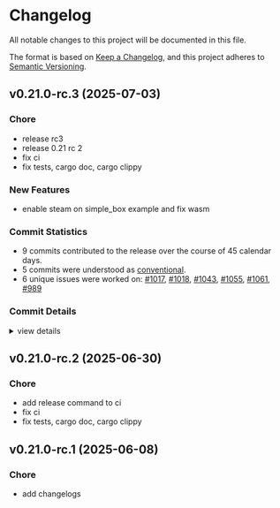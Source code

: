 # Changelog

All notable changes to this project will be documented in this file.

The format is based on [Keep a Changelog](https://keepachangelog.com/en/1.0.0/),
and this project adheres to [Semantic Versioning](https://semver.org/spec/v2.0.0.html).

## v0.21.0-rc.3 (2025-07-03)

### Chore

 - <csr-id-5dc2e81f8c2b1171df33703d73e38a49e7b4695d/> release rc3
 - <csr-id-81341e91707b31a5cba6967d23e230945180a4e8/> release 0.21 rc 2
 - <csr-id-2532382e6ac6b4e64fe1844684c02c488b357b7d/> fix ci
 - <csr-id-fe0bb4a24112a308eaf9c829fe5cfae0180ef946/> fix tests, cargo doc, cargo clippy

### New Features

 - <csr-id-0bd3fbe9db6d8dfd350a0e014e7beec9392df1de/> enable steam on simple_box example and fix wasm

### Commit Statistics

<csr-read-only-do-not-edit/>

 - 9 commits contributed to the release over the course of 45 calendar days.
 - 5 commits were understood as [conventional](https://www.conventionalcommits.org).
 - 6 unique issues were worked on: [#1017](https://github.com/cBournhonesque/lightyear/issues/1017), [#1018](https://github.com/cBournhonesque/lightyear/issues/1018), [#1043](https://github.com/cBournhonesque/lightyear/issues/1043), [#1055](https://github.com/cBournhonesque/lightyear/issues/1055), [#1061](https://github.com/cBournhonesque/lightyear/issues/1061), [#989](https://github.com/cBournhonesque/lightyear/issues/989)

### Commit Details

<csr-read-only-do-not-edit/>

<details><summary>view details</summary>

 * **[#1017](https://github.com/cBournhonesque/lightyear/issues/1017)**
    - Release 0.21 rc1 ([`dc0e61e`](https://github.com/cBournhonesque/lightyear/commit/dc0e61e06fe68309ed8cbfdcdfead633ad567537))
 * **[#1018](https://github.com/cBournhonesque/lightyear/issues/1018)**
    - Separate Connected from LocalId/RemoteId ([`89ce3e7`](https://github.com/cBournhonesque/lightyear/commit/89ce3e705fb262fe819ac1d254468caf3fc5fce5))
 * **[#1043](https://github.com/cBournhonesque/lightyear/issues/1043)**
    - Make workspace crates depend on individual bevy crates ([`5dc3dc3`](https://github.com/cBournhonesque/lightyear/commit/5dc3dc3e17a8b821c35162b904b73eea0e1c69be))
 * **[#1055](https://github.com/cBournhonesque/lightyear/issues/1055)**
    - Release 0.21 rc 2 ([`81341e9`](https://github.com/cBournhonesque/lightyear/commit/81341e91707b31a5cba6967d23e230945180a4e8))
 * **[#1061](https://github.com/cBournhonesque/lightyear/issues/1061)**
    - Enable steam on simple_box example and fix wasm ([`0bd3fbe`](https://github.com/cBournhonesque/lightyear/commit/0bd3fbe9db6d8dfd350a0e014e7beec9392df1de))
 * **[#989](https://github.com/cBournhonesque/lightyear/issues/989)**
    - Bevy main refactor ([`b236123`](https://github.com/cBournhonesque/lightyear/commit/b236123c8331f9feea8c34cb9e0d6a179bb34918))
 * **Uncategorized**
    - Release rc3 ([`5dc2e81`](https://github.com/cBournhonesque/lightyear/commit/5dc2e81f8c2b1171df33703d73e38a49e7b4695d))
    - Fix ci ([`2532382`](https://github.com/cBournhonesque/lightyear/commit/2532382e6ac6b4e64fe1844684c02c488b357b7d))
    - Fix tests, cargo doc, cargo clippy ([`fe0bb4a`](https://github.com/cBournhonesque/lightyear/commit/fe0bb4a24112a308eaf9c829fe5cfae0180ef946))
</details>

## v0.21.0-rc.2 (2025-06-30)

<csr-id-cedab052a0f47cf91b15267b8d83eb87524a8f4d/>
<csr-id-2532382e6ac6b4e64fe1844684c02c488b357b7d/>
<csr-id-fe0bb4a24112a308eaf9c829fe5cfae0180ef946/>

### Chore

 - <csr-id-cedab052a0f47cf91b15267b8d83eb87524a8f4d/> add release command to ci
 - <csr-id-2532382e6ac6b4e64fe1844684c02c488b357b7d/> fix ci
 - <csr-id-fe0bb4a24112a308eaf9c829fe5cfae0180ef946/> fix tests, cargo doc, cargo clippy

## v0.21.0-rc.1 (2025-06-08)

<csr-id-f361b72d433086c61ed6b4776fd4ee308c3747e1/>

### Chore

 - <csr-id-f361b72d433086c61ed6b4776fd4ee308c3747e1/> add changelogs

